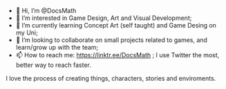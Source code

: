 - 👋 Hi, I’m @DocsMath
- 👀 I’m interested in Game Design, Art and Visual Development;
- 🌱 I’m currently learning Concept Art (self taught) and Game Desing on my Uni;
- 💞️ I’m looking to collaborate on small projects related to games, and learn/grow up with the team;
- 📫 How to reach me: https://linktr.ee/DocsMath ; I use Twitter the most, better way to reach faster.

I love the process of creating things, characters, stories and enviroments. 

<!---
DocsMath/DocsMath is a ✨ special ✨ repository because its `README.md` (this file) appears on your GitHub profile.
You can click the Preview link to take a look at your changes.
--->
